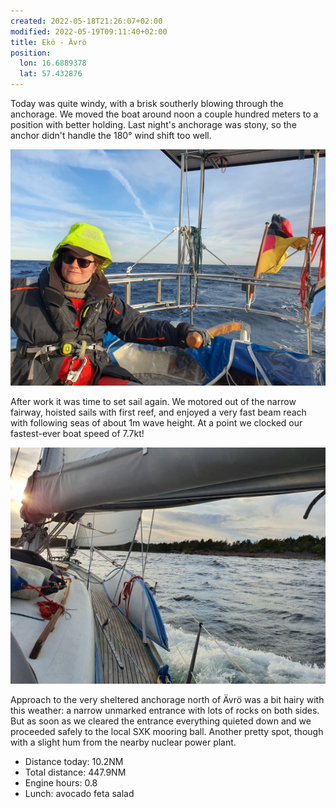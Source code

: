 ```yaml
---
created: 2022-05-18T21:26:07+02:00
modified: 2022-05-19T09:11:40+02:00
title: Ekö - Ävrö
position:
  lon: 16.6889378
  lat: 57.432876
---
```


Today was quite windy, with a brisk southerly blowing through the anchorage. We moved the boat around noon a couple hundred meters to a position with better holding. Last night's anchorage was stony, so the anchor didn't handle the 180° wind shift too well.

![Steering](../2022/6dcaa92a2ad80826254891867d946a89.jpg) 

After work it was time to set sail again. We motored out of the narrow fairway, hoisted sails with first reef, and enjoyed a very fast beam reach with following seas of about 1m wave height. At a point we clocked our fastest-ever boat speed of 7.7kt!

![What lee shore](../2022/f02bf1437dcd2a4936190ef0329055bc.jpg) 

Approach to the very sheltered anchorage north of Ävrö was a bit hairy with this weather: a narrow unmarked entrance with lots of rocks on both sides. But as soon as we cleared the entrance everything quieted down and we proceeded safely to the local SXK mooring ball. Another pretty spot, though with a slight hum from the nearby nuclear power plant.

* Distance today: 10.2NM
* Total distance: 447.9NM
* Engine hours: 0.8
* Lunch: avocado feta salad
